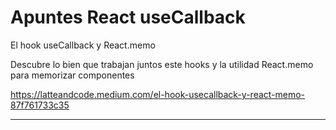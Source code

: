 # Apuntes React useCallback

El hook useCallback y React.memo

Descubre lo bien que trabajan juntos este hooks y la utilidad React.memo para memorizar componentes

https://latteandcode.medium.com/el-hook-usecallback-y-react-memo-87f761733c35


___


